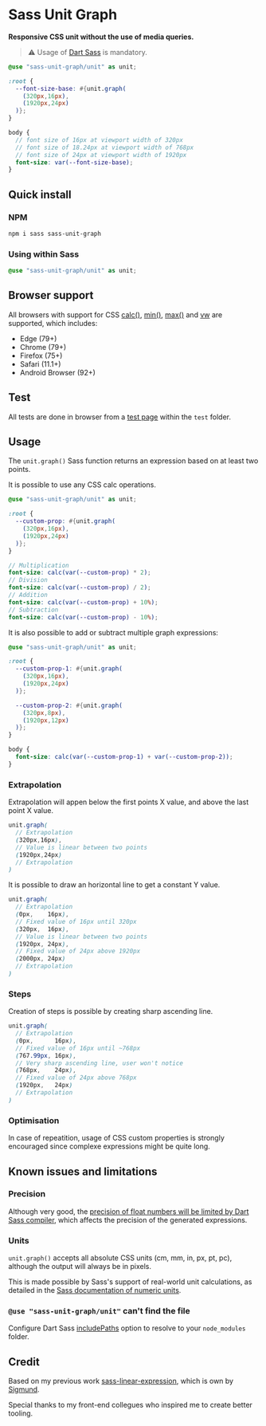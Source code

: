 # Sass Unit Graph
**Responsive CSS unit without the use of media queries.**

> :warning: Usage of [Dart Sass](https://github.com/sass/dart-sass) is mandatory.

```scss
@use "sass-unit-graph/unit" as unit;

:root {
  --font-size-base: #{unit.graph(
    (320px,16px), 
    (1920px,24px)
  )};
}

body {
  // font size of 16px at viewport width of 320px
  // font size of 18.24px at viewport width of 768px
  // font size of 24px at viewport width of 1920px
  font-size: var(--font-size-base);
}
```

## Quick install

### NPM

```bash
npm i sass sass-unit-graph
```

### Using within Sass

```scss
@use "sass-unit-graph/unit" as unit;
```

## Browser support

All browsers with support for CSS [calc()](https://caniuse.com/#search=calc), 
[min()](https://caniuse.com/#search=min()), [max()](https://caniuse.com/#search=max()) 
and [vw](https://caniuse.com/#search=vw) are supported, which includes:

* Edge (79+)
* Chrome (79+)
* Firefox (75+)
* Safari (11.1+)
* Android Browser (92+)

## Test

All tests are done in browser from a 
[test page](https://htmlpreview.github.io/?https://github.com/guillaumefugere/sass-unit-graph/blob/main/test/index.html) 
within the `test` folder.

## Usage

The `unit.graph()` Sass function returns an expression based 
on at least two points.

It is possible to use any CSS calc operations.

```scss
@use "sass-unit-graph/unit" as unit;

:root {
  --custom-prop: #{unit.graph(
    (320px,16px), 
    (1920px,24px)
  )};
}

// Multiplication
font-size: calc(var(--custom-prop) * 2);
// Division
font-size: calc(var(--custom-prop) / 2);
// Addition
font-size: calc(var(--custom-prop) + 10%);
// Subtraction
font-size: calc(var(--custom-prop) - 10%);
```

It is also possible to add or subtract multiple graph expressions:

```scss
@use "sass-unit-graph/unit" as unit;

:root {
  --custom-prop-1: #{unit.graph(
    (320px,16px),
    (1920px,24px)
  )};

  --custom-prop-2: #{unit.graph(
    (320px,8px),
    (1920px,12px)
  )};
}

body {
  font-size: calc(var(--custom-prop-1) + var(--custom-prop-2));
}
```

### Extrapolation

Extrapolation will appen below the first points X value, 
and above the last point X value.

```scss
unit.graph(
  // Extrapolation
  (320px,16px), 
  // Value is linear between two points
  (1920px,24px)
  // Extrapolation
)
```

It is possible to draw an horizontal line to get 
a constant Y value.

```scss
unit.graph(
  // Extrapolation
  (0px,    16px),
  // Fixed value of 16px until 320px
  (320px,  16px), 
  // Value is linear between two points
  (1920px, 24px), 
  // Fixed value of 24px above 1920px
  (2000px, 24px)
  // Extrapolation
)
```

### Steps

Creation of steps is possible by creating sharp ascending line.

```scss
unit.graph(
  // Extrapolation
  (0px,      16px),
  // Fixed value of 16px until ~768px
  (767.99px, 16px), 
  // Very sharp ascending line, user won't notice
  (768px,    24px), 
  // Fixed value of 24px above 768px
  (1920px,   24px)
  // Extrapolation
)
```

### Optimisation

In case of repeatition, usage of CSS custom properties is strongly  
encouraged since complexe expressions might be quite long.

## Known issues and limitations

### Precision

Although very good, the 
[precision of float numbers will be limited by Dart Sass compiler](https://sass-lang.com/documentation/values/numbers#precision), 
which affects the precision of the generated expressions.

### Units

`unit.graph()` accepts all absolute CSS units (cm, mm, in, px, pt, pc), 
although the output will always be in pixels.

This is made possible by Sass's support of real-world unit calculations, as detailed in the
[Sass documentation of numeric units](https://sass-lang.com/documentation/operators/numeric#units).

### `@use "sass-unit-graph/unit"` can't find the file

Configure Dart Sass [includePaths](https://github.com/sass/node-sass#includepaths)
option to resolve to your `node_modules` folder.

## Credit

Based on my previous work [sass-linear-expression](https://github.com/sigmundftw/sass-linear-expression), which is own by [Sigmund](https://github.com/sigmundftw).

Special thanks to my front-end collegues who inspired me to create better tooling.
